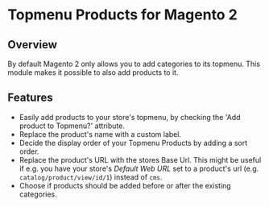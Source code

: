 # Topmenu Products for Magento 2

## Overview

By default Magento 2 only allows you to add categories to its topmenu. This module makes it possible to also add products to it.

## Features

- Easily add products to your store's topmenu, by checking the 'Add product to Topmenu?' attribute.
- Replace the product's name with a custom label.
- Decide the display order of your Topmenu Products by adding a sort order.
- Replace the product's URL with the stores Base Url. This might be useful if e.g. you have your store's *Default Web URL* set to a product's url (e.g. `catalog/product/view/id/1`) instead of `cms`.
- Choose if products should be added before or after the existing categories. 